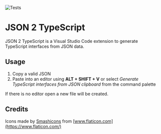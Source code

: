 ![Tests](https://github.com/michelefenu/json2typescript-vscode/workflows/Tests/badge.svg)

# JSON 2 TypeScript

JSON 2 TypeScript is a Visual Studio Code extension to generate TypeScript interfaces from JSON data.

## Usage
1. Copy a valid JSON
2. Paste into an editor using **ALT + SHIFT + V** or select *Generate TypeScript interfaces from JSON clipboard* from the command palette

If there is no editor open a new file will be created.

## Credits

Icons made by [Smashicons](https://www.flaticon.com/authors/smashicons) from [www.flaticon.com](https://www.flaticon.com/)